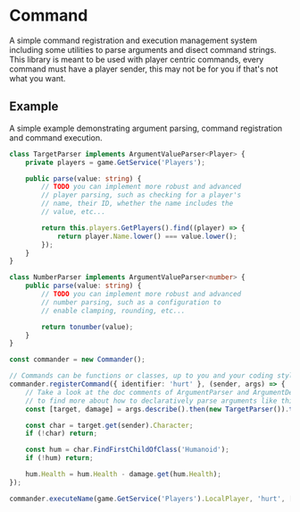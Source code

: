 # Command

A simple command registration and execution management system including some utilities to parse arguments and disect command strings.
This library is meant to be used with player centric commands, every command must have a player sender, this may not be for you if that's
not what you want.

## Example

A simple example demonstrating argument parsing, command registration and command execution.

```ts
class TargetParser implements ArgumentValueParser<Player> {
	private players = game.GetService('Players');

	public parse(value: string) {
		// TODO you can implement more robust and advanced
		// player parsing, such as checking for a player's
		// name, their ID, whether the name includes the
		// value, etc...

		return this.players.GetPlayers().find((player) => {
			return player.Name.lower() === value.lower();
		});
	}
}

class NumberParser implements ArgumentValueParser<number> {
	public parse(value: string) {
		// TODO you can implement more robust and advanced
		// number parsing, such as a configuration to
		// enable clamping, rounding, etc...

		return tonumber(value);
	}
}

const commander = new Commander();

// Commands can be functions or classes, up to you and your coding style.
commander.registerCommand({ identifier: 'hurt' }, (sender, args) => {
	// Take a look at the doc comments of ArgumentParser and ArgumentDescriptor
	// to find more about how to declaratively parse arguments like this.
	const [target, damage] = args.describe().then(new TargetParser()).then(new NumberParser()).compile();

	const char = target.get(sender).Character;
	if (!char) return;

	const hum = char.FindFirstChildOfClass('Humanoid');
	if (!hum) return;

	hum.Health = hum.Health - damage.get(hum.Health);
});

commander.executeName(game.GetService('Players').LocalPlayer, 'hurt', ['xzyrakia', '5']);
```
